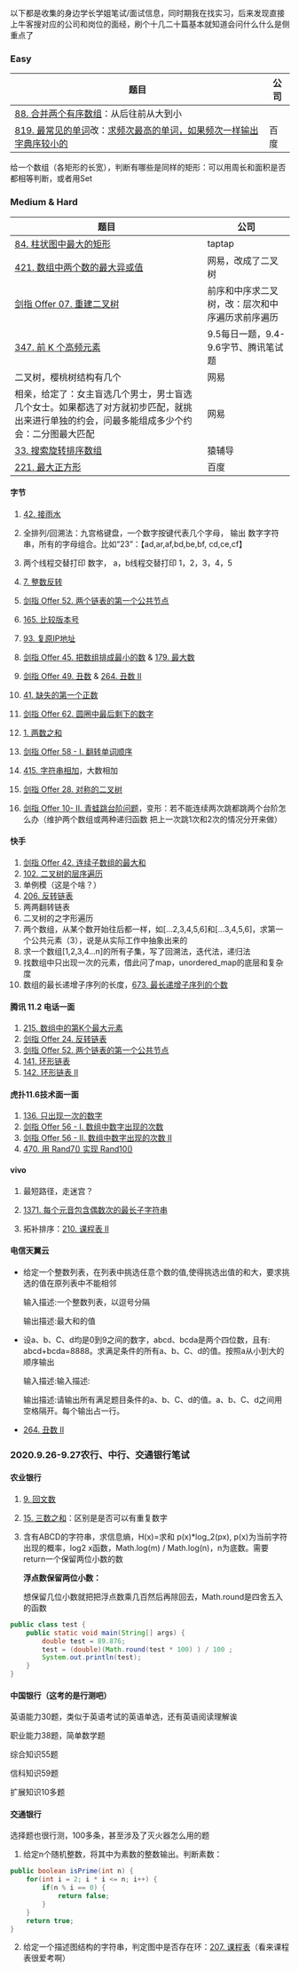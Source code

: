 以下都是收集的身边学长学姐笔试/面试信息，同时期我在找实习，后来发现直接上牛客搜对应的公司和岗位的面经，刷个十几二十篇基本就知道会问什么什么是侧重点了

### Easy

| 题目                                                         | 公司 |
| ------------------------------------------------------------ | ---- |
| [88. 合并两个有序数组](https://leetcode-cn.com/problems/merge-sorted-array/)：从后往前从大到小 |      |
| [819. 最常见的单词](https://leetcode-cn.com/problems/most-common-word/)改：[求频次最高的单词，如果频次一样输出字典序较小的](https://sophia-fez.blog.csdn.net/article/details/105906002) | 百度 |
给一个数组（各矩形的长宽），判断有哪些是同样的矩形：可以用周长和面积是否都相等判断，或者用Set

### Medium & Hard

| 题目                                                         | 公司                                             |
| ------------------------------------------------------------ | ------------------------------------------------ |
| [84. 柱状图中最大的矩形](https://leetcode-cn.com/problems/largest-rectangle-in-histogram/) | taptap                                           |
| [421. 数组中两个数的最大异或值](https://leetcode-cn.com/problems/maximum-xor-of-two-numbers-in-an-array/) | 网易，改成了二叉树                               |
| [剑指 Offer 07. 重建二叉树](https://leetcode-cn.com/problems/zhong-jian-er-cha-shu-lcof/) | 前序和中序求二叉树，改：层次和中序遍历求前序遍历 |
| [347. 前 K 个高频元素](https://leetcode-cn.com/problems/top-k-frequent-elements/) | 9.5每日一题，9.4-9.6字节、腾讯笔试题             |
| 二叉树，樱桃树结构有几个                                     | 网易                                             |
| 相亲，给定了：女主盲选几个男士，男士盲选几个女士。如果都选了对方就初步匹配，就挑出来进行单独的约会，问最多能组成多少个约会：二分图最大匹配 | 网易                                             |
| [33. 搜索旋转排序数组](https://leetcode-cn.com/problems/search-in-rotated-sorted-array/) | 猿辅导                                           |
| [221. 最大正方形](https://leetcode-cn.com/problems/maximal-square/) | 百度                                             |

#### 字节

1. [42. 接雨水](https://leetcode-cn.com/problems/trapping-rain-water/)
2. 全排列/回溯法：九宫格键盘，一个数字按键代表几个字母， 输出 数字字符串，所有的字母组合。比如“23”：【ad,ar,af,bd,be,bf, cd,ce,cf】 
3. 两个线程交替打印 数字， a，b线程交替打印 1，2，3，4，5 
4. [7. 整数反转](https://leetcode-cn.com/problems/reverse-integer/)
5. [剑指 Offer 52. 两个链表的第一个公共节点](https://leetcode-cn.com/problems/liang-ge-lian-biao-de-di-yi-ge-gong-gong-jie-dian-lcof/)

6. [165. 比较版本号](https://leetcode-cn.com/problems/compare-version-numbers/)
7. [93. 复原IP地址](https://leetcode-cn.com/problems/restore-ip-addresses/)
8. [剑指 Offer 45. 把数组排成最小的数](https://leetcode-cn.com/problems/ba-shu-zu-pai-cheng-zui-xiao-de-shu-lcof/)  & [179. 最大数](https://leetcode-cn.com/problems/largest-number/)
9. [剑指 Offer 49. 丑数](https://leetcode-cn.com/problems/chou-shu-lcof/) & [264. 丑数 II](https://leetcode-cn.com/problems/ugly-number-ii/)
10. [41. 缺失的第一个正数](https://leetcode-cn.com/problems/first-missing-positive/)
11. [剑指 Offer 62. 圆圈中最后剩下的数字](https://leetcode-cn.com/problems/yuan-quan-zhong-zui-hou-sheng-xia-de-shu-zi-lcof/)
12. [1. 两数之和](https://leetcode-cn.com/problems/two-sum/)
13. [剑指 Offer 58 - I. 翻转单词顺序](https://leetcode-cn.com/problems/fan-zhuan-dan-ci-shun-xu-lcof/)
14. [415. 字符串相加](https://leetcode-cn.com/problems/add-strings/)，大数相加
15. [剑指 Offer 28. 对称的二叉树](https://leetcode-cn.com/problems/dui-cheng-de-er-cha-shu-lcof/)
16. [剑指 Offer 10- II. 青蛙跳台阶问题](https://leetcode-cn.com/problems/qing-wa-tiao-tai-jie-wen-ti-lcof/)，变形：若不能连续两次跳都跳两个台阶怎么办（维护两个数组或两种递归函数 把上一次跳1次和2次的情况分开来做）



#### 快手

1. [剑指 Offer 42. 连续子数组的最大和](https://leetcode-cn.com/problems/lian-xu-zi-shu-zu-de-zui-da-he-lcof/)
2. [102. 二叉树的层序遍历](https://leetcode-cn.com/problems/binary-tree-level-order-traversal/)
3. 单例模（这是个啥？）
4. [206. 反转链表](https://leetcode-cn.com/problems/reverse-linked-list/)
5. 两两翻转链表
6. 二叉树的之字形遍历
7. 两个数组，从某个数开始往后都一样，如[...2,3,4,5,6]和[...3,4,5,6]，求第一个公共元素（3），说是从实际工作中抽象出来的 
8. 求一个数组[1,2,3,4...n]的所有子集，写了回溯法，迭代法，递归法 
9. 找数组中只出现一次的元素，借此问了map，unordered_map的底层和复杂度 
10. 数组的最长递增子序列的长度，[673. 最长递增子序列的个数](https://leetcode-cn.com/problems/number-of-longest-increasing-subsequence/)



#### 腾讯 11.2 电话一面

1. [215. 数组中的第K个最大元素](https://leetcode-cn.com/problems/kth-largest-element-in-an-array/)
2. [剑指 Offer 24. 反转链表](https://leetcode-cn.com/problems/fan-zhuan-lian-biao-lcof/)
3. [剑指 Offer 52. 两个链表的第一个公共节点](https://leetcode-cn.com/problems/liang-ge-lian-biao-de-di-yi-ge-gong-gong-jie-dian-lcof/)
4. [141. 环形链表](https://leetcode-cn.com/problems/linked-list-cycle/)
5. [142. 环形链表 II](https://leetcode-cn.com/problems/linked-list-cycle-ii/)



#### 虎扑11.6技术面一面

1. [136. 只出现一次的数字](https://leetcode-cn.com/problems/single-number/)
2. [剑指 Offer 56 - I. 数组中数字出现的次数](https://leetcode-cn.com/problems/shu-zu-zhong-shu-zi-chu-xian-de-ci-shu-lcof/)
3. [剑指 Offer 56 - II. 数组中数字出现的次数 II](https://leetcode-cn.com/problems/shu-zu-zhong-shu-zi-chu-xian-de-ci-shu-ii-lcof/)
4. [470. 用 Rand7() 实现 Rand10()](https://leetcode-cn.com/problems/implement-rand10-using-rand7/)



#### vivo

1. 最短路径，走迷宫？

2. [1371. 每个元音包含偶数次的最长子字符串](https://leetcode-cn.com/problems/find-the-longest-substring-containing-vowels-in-even-counts/)

3. 拓补排序：[210. 课程表 II](https://leetcode-cn.com/problems/course-schedule-ii/)

#### 电信天翼云

- 给定一个整数列表，在列表中挑选任意个数的值,使得挑选出值的和大，要求挑选的值在原列表中不能相邻

  输入描述:一个整数列表，以逗号分隔

  输出描述:最大和的值

- 设a、b、C、d均是0到9之间的数字，abcd、bcda是两个四位数，且有: abcd+bcda=8888。求满足条件的所有a、b、C、d的值。按照a从小到大的顺序输出

  输入描述:输入描述:

  输出描述:请输出所有满足题目条件的a、b、C、d的值。a、b、C、d之间用空格隔开。每个输出占一行。

- [264. 丑数 II](https://leetcode-cn.com/problems/ugly-number-ii/)

### 2020.9.26-9.27农行、中行、交通银行笔试
#### 农业银行

1. [9. 回文数](https://leetcode-cn.com/problems/palindrome-number/)

2. [15. 三数之和](https://leetcode-cn.com/problems/3sum/)：区别是是否可以有重复数字

3. 含有ABCD的字符串，求信息熵，H(x)=求和 p(x)*log_2(px), p(x)为当前字符出现的概率，log2 x函数，Math.log(m) / Math.log(n)，n为底数。需要return一个保留两位小数的数

   **浮点数保留两位小数：**

   想保留几位小数就把把浮点数乘几百然后再除回去，Math.round是四舍五入的函数

```java
public class test {
	public static void main(String[] args) {
		double test = 89.876;
		test = (double)(Math.round(test * 100) ) / 100 ;
		System.out.println(test);
	}
}
```



#### 中国银行（这考的是行测吧）

英语能力30题，类似于英语考试的英语单选，还有英语阅读理解诶

职业能力38题，简单数学题

综合知识55题

信科知识59题

扩展知识10多题

#### 交通银行

选择题也很行测，100多条，甚至涉及了灭火器怎么用的题

1. 给定n个随机整数，将其中为素数的整数输出。判断素数：

```java
public boolean isPrime(int n) {
    for(int i = 2; i * i <= n; i++) {
        if(n % i == 0) {
            return false;
        }
    }
    return true;
}
```

2. 给定一个描述图结构的字符串，判定图中是否存在环：[207. 课程表](https://leetcode-cn.com/problems/course-schedule/)（看来课程表很爱考啊）

